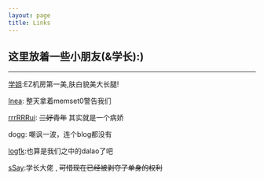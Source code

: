 ```yaml
---
layout: page
title: Links
---
```

## 这里放着一些小朋友(&学长):)  
---------
[学姐](http://olers.github.io):EZ机房第一美,肤白貌美大长腿!  

[Inea](http:/lllinea.github.io): 整天拿着memset0警告我们

[rrrRRRui](https://www.luogu.org/blog/Rsea-blog/): ~~三好青年~~ 其实就是一个病娇 

dogg: 嘲讽一波，连个blog都没有

[logfk](https://www.luogu.org/blog/littleherbage/):也算是我们之中的dalao了吧

[sSay](https://ssssssay.github.io/):学长大佬 , ~~可惜现在已经被剥夺了单身的权利~~

